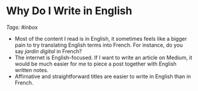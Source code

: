 # Why Do I Write in English

_Tags: #inbox_

- Most of the content I read is in English, it sometimes feels like a bigger pain to try translating English terms into French. For instance, do you say _jardin digital_ in French?
- The internet is English-focused. If I want to write an article on Medium, it would be much easier for me to piece a post together with English written notes.
- Affirnative and straightforward titles are easier to write in English than in French.
